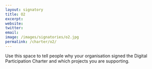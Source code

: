 ```yaml
---
layout: signatory
title: O2
excerpt: 
website: 
twitter: 
email: 
image: /images/signatories/o2.jpg
permalink: /charter/o2/
---
```


Use this space to tell people why your organisation signed the Digital Participation Charter and which projects you are supporting.